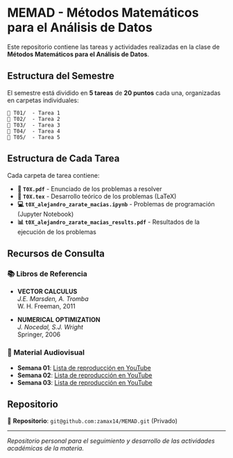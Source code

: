 # MEMAD - Métodos Matemáticos para el Análisis de Datos

Este repositorio contiene las tareas y actividades realizadas en la clase de **Métodos Matemáticos para el Análisis de Datos**.

## Estructura del Semestre

El semestre está dividido en **5 tareas** de **20 puntos** cada una, organizadas en carpetas individuales:

```
📁 T01/  - Tarea 1
📁 T02/  - Tarea 2  
📁 T03/  - Tarea 3
📁 T04/  - Tarea 4
📁 T05/  - Tarea 5
```

## Estructura de Cada Tarea

Cada carpeta de tarea contiene:

- **📄 `T0X.pdf`** - Enunciado de los problemas a resolver
- **📝 `T0X.tex`** - Desarrollo teórico de los problemas (LaTeX)
- **💻 `t0X_alejandro_zarate_macias.ipynb`** - Problemas de programación (Jupyter Notebook)
- **📊 `t0X_alejandro_zarate_macias_results.pdf`** - Resultados de la ejecución de los problemas

## Recursos de Consulta

### 📚 Libros de Referencia

- **VECTOR CALCULUS**  
  *J.E. Marsden, A. Tromba*  
  W. H. Freeman, 2011

- **NUMERICAL OPTIMIZATION**  
  *J. Nocedal, S.J. Wright*  
  Springer, 2006

### 🎥 Material Audiovisual

- **Semana 01**: [Lista de reproducción en YouTube](https://www.youtube.com/playlist?list=PL66A4_etiRmz_QUD1p0BjEKIHJdjmuTPn)
- **Semana 02**: [Lista de reproducción en YouTube](https://www.youtube.com/playlist?list=PL66A4_etiRmwHCxbmYGUHKMExtLqpNP0t)
- **Semana 03**: [Lista de reproducción en YouTube](https://www.youtube.com/playlist?list=PL66A4_etiRmyllBGU4edNxyiQSsXcs88U)

## Repositorio

🔗 **Repositorio**: `git@github.com:zamax14/MEMAD.git` (Privado)

---

*Repositorio personal para el seguimiento y desarrollo de las actividades académicas de la materia.*
